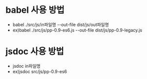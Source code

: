 # babel 사용 방법
  - babel ./src/js/in파일명 --out-file dist/js/out파일명
  - ex)babel ./src/js/pp-0.9-es6.js --out-file dist/js/pp-0.9-legacy.js

# jsdoc 사용 방법
  - jsdoc in파일명
  - ex)jsdoc src/js/pp-0.9-es6